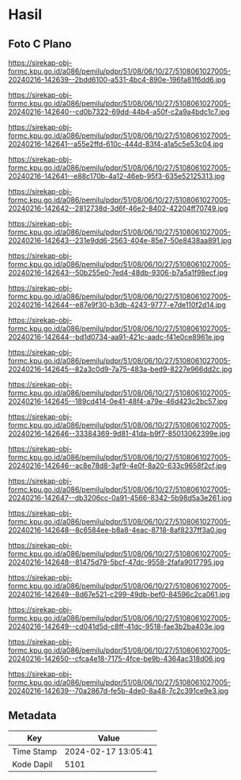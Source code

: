 # Hasil

## Foto C Plano

https://sirekap-obj-formc.kpu.go.id/a086/pemilu/pdpr/51/08/06/10/27/5108061027005-20240216-142639--2bdd6100-a531-4bc4-890e-196fa81f6dd6.jpg

https://sirekap-obj-formc.kpu.go.id/a086/pemilu/pdpr/51/08/06/10/27/5108061027005-20240216-142640--cd0b7322-69dd-44b4-a50f-c2a9a4bdc1c7.jpg

https://sirekap-obj-formc.kpu.go.id/a086/pemilu/pdpr/51/08/06/10/27/5108061027005-20240216-142641--a55e2ffd-610c-444d-83f4-a1a5c5e53c04.jpg

https://sirekap-obj-formc.kpu.go.id/a086/pemilu/pdpr/51/08/06/10/27/5108061027005-20240216-142641--e88c170b-4a12-46eb-95f3-635e52125313.jpg

https://sirekap-obj-formc.kpu.go.id/a086/pemilu/pdpr/51/08/06/10/27/5108061027005-20240216-142642--2812738d-3d6f-46e2-8402-42204ff70749.jpg

https://sirekap-obj-formc.kpu.go.id/a086/pemilu/pdpr/51/08/06/10/27/5108061027005-20240216-142643--231e9dd6-2563-404e-85e7-50e8438aa891.jpg

https://sirekap-obj-formc.kpu.go.id/a086/pemilu/pdpr/51/08/06/10/27/5108061027005-20240216-142643--50b255e0-7ed4-48db-9306-b7a5a1f98ecf.jpg

https://sirekap-obj-formc.kpu.go.id/a086/pemilu/pdpr/51/08/06/10/27/5108061027005-20240216-142644--e87e9f30-b3db-4243-9777-e7de110f2d14.jpg

https://sirekap-obj-formc.kpu.go.id/a086/pemilu/pdpr/51/08/06/10/27/5108061027005-20240216-142644--bd1d0734-aa91-421c-aadc-f41e0ce8961e.jpg

https://sirekap-obj-formc.kpu.go.id/a086/pemilu/pdpr/51/08/06/10/27/5108061027005-20240216-142645--82a3c0d9-7a75-483a-bed9-8227e966dd2c.jpg

https://sirekap-obj-formc.kpu.go.id/a086/pemilu/pdpr/51/08/06/10/27/5108061027005-20240216-142645--189cd414-0e41-48f4-a79e-46d423c2bc57.jpg

https://sirekap-obj-formc.kpu.go.id/a086/pemilu/pdpr/51/08/06/10/27/5108061027005-20240216-142646--33384369-9d81-41da-b9f7-85013062399e.jpg

https://sirekap-obj-formc.kpu.go.id/a086/pemilu/pdpr/51/08/06/10/27/5108061027005-20240216-142646--ac8e78d8-3af9-4e0f-8a20-633c9658f2cf.jpg

https://sirekap-obj-formc.kpu.go.id/a086/pemilu/pdpr/51/08/06/10/27/5108061027005-20240216-142647--db3206cc-0a91-4566-8342-5b98d5a3e261.jpg

https://sirekap-obj-formc.kpu.go.id/a086/pemilu/pdpr/51/08/06/10/27/5108061027005-20240216-142648--8c6584ee-b8a8-4eac-8718-8af8237ff3a0.jpg

https://sirekap-obj-formc.kpu.go.id/a086/pemilu/pdpr/51/08/06/10/27/5108061027005-20240216-142648--81475d79-5bcf-47dc-9558-2fafa9017795.jpg

https://sirekap-obj-formc.kpu.go.id/a086/pemilu/pdpr/51/08/06/10/27/5108061027005-20240216-142649--8d67e521-c299-49db-bef0-84596c2ca061.jpg

https://sirekap-obj-formc.kpu.go.id/a086/pemilu/pdpr/51/08/06/10/27/5108061027005-20240216-142649--cd041d5d-c8ff-41dc-9518-fae3b2ba403e.jpg

https://sirekap-obj-formc.kpu.go.id/a086/pemilu/pdpr/51/08/06/10/27/5108061027005-20240216-142650--cfca4e18-7175-4fce-be9b-4364ac318d06.jpg

https://sirekap-obj-formc.kpu.go.id/a086/pemilu/pdpr/51/08/06/10/27/5108061027005-20240216-142639--70a2867d-fe5b-4de0-8a48-7c2c391ce9e3.jpg


## Metadata

| Key        | Value               |
| ---------- | ------------------- |
| Time Stamp | 2024-02-17 13:05:41 |
| Kode Dapil | 5101                |



